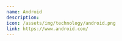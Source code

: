 ```yaml
---
name: Android
description:
icon: /assets/img/technology/android.png
link: https://www.android.com/
---
```

